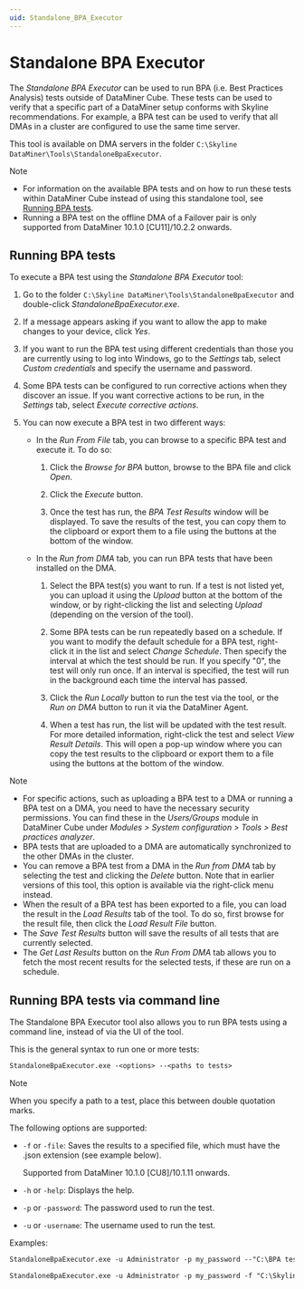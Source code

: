 ```yaml
---
uid: Standalone_BPA_Executor
---
```


# Standalone BPA Executor

The *Standalone BPA Executor* can be used to run BPA (i.e. Best Practices Analysis) tests outside of DataMiner Cube. These tests can be used to verify that a specific part of a DataMiner setup conforms with Skyline recommendations. For example, a BPA test can be used to verify that all DMAs in a cluster are configured to use the same time server.

This tool is available on DMA servers in the folder `C:\Skyline DataMiner\Tools\StandaloneBpaExecutor`.

> [!NOTE]
>
> - For information on the available BPA tests and on how to run these tests within DataMiner Cube instead of using this standalone tool, see [Running BPA tests](xref:Running_BPA_tests).
> - Running a BPA test on the offline DMA of a Failover pair is only supported from DataMiner 10.1.0 \[CU11]/10.2.2 onwards.

## Running BPA tests

To execute a BPA test using the *Standalone BPA Executor* tool:

1. Go to the folder `C:\Skyline DataMiner\Tools\StandaloneBpaExecutor` and double-click *StandaloneBpaExecutor.exe*.

1. If a message appears asking if you want to allow the app to make changes to your device, click *Yes*.

1. If you want to run the BPA test using different credentials than those you are currently using to log into Windows, go to the *Settings* tab, select *Custom credentials* and specify the username and password.

1. Some BPA tests can be configured to run corrective actions when they discover an issue. If you want corrective actions to be run, in the *Settings* tab, select *Execute corrective actions*.

1. You can now execute a BPA test in two different ways:

   - In the *Run From File* tab, you can browse to a specific BPA test and execute it. To do so:

     1. Click the *Browse for BPA* button, browse to the BPA file and click *Open*.

     1. Click the *Execute* button.

     1. Once the test has run, the *BPA Test Results* window will be displayed. To save the results of the test, you can copy them to the clipboard or export them to a file using the buttons at the bottom of the window.

   - In the *Run from DMA* tab, you can run BPA tests that have been installed on the DMA.

     1. Select the BPA test(s) you want to run. If a test is not listed yet, you can upload it using the *Upload* button at the bottom of the window, or by right-clicking the list and selecting *Upload* (depending on the version of the tool).

     1. Some BPA tests can be run repeatedly based on a schedule. If you want to modify the default schedule for a BPA test, right-click it in the list and select *Change Schedule*. Then specify the interval at which the test should be run. If you specify "0", the test will only run once. If an interval is specified, the test will run in the background each time the interval has passed.

     1. Click the *Run Locally* button to run the test via the tool, or the *Run on DMA* button to run it via the DataMiner Agent.

     1. When a test has run, the list will be updated with the test result. For more detailed information, right-click the test and select *View Result Details*. This will open a pop-up window where you can copy the test results to the clipboard or export them to a file using the buttons at the bottom of the window.

> [!NOTE]
>
> - For specific actions, such as uploading a BPA test to a DMA or running a BPA test on a DMA, you need to have the necessary security permissions. You can find these in the *Users/Groups* module in DataMiner Cube under *Modules > System configuration > Tools > Best practices analyzer*.
> - BPA tests that are uploaded to a DMA are automatically synchronized to the other DMAs in the cluster.
> - You can remove a BPA test from a DMA in the *Run from DMA* tab by selecting the test and clicking the *Delete* button. Note that in earlier versions of this tool, this option is available via the right-click menu instead.
> - When the result of a BPA test has been exported to a file, you can load the result in the *Load Results* tab of the tool. To do so, first browse for the result file, then click the *Load Result File* button.
> - The *Save Test Results* button will save the results of all tests that are currently selected.
> - The *Get Last Results* button on the *Run From DMA* tab allows you to fetch the most recent results for the selected tests, if these are run on a schedule.

## Running BPA tests via command line

The Standalone BPA Executor tool also allows you to run BPA tests using a command line, instead of via the UI of the tool.

This is the general syntax to run one or more tests:

```txt
StandaloneBpaExecutor.exe -<options> --<paths to tests>
```

> [!NOTE]
> When you specify a path to a test, place this between double quotation marks.

The following options are supported:

- `-f` or `-file`: Saves the results to a specified file, which must have the .json extension (see example below).

  Supported from DataMiner 10.1.0 \[CU8]/10.1.11 onwards.

- `-h` or `-help`: Displays the help.

- `-p` or `-password`: The password used to run the test.

- `-u` or `-username`: The username used to run the test.

Examples:

```txt
StandaloneBpaExecutor.exe -u Administrator -p my_password --"C:\BPA tests\AnalyzeStartupLogs\AnalyzeStartupLogsBpa.dll" "C:\BPA tests\StandaloneBpaExecutor\ReportActiveRTE\ReportActiveRTE.dll"

StandaloneBpaExecutor.exe -u Administrator -p my_password -f "C:\Skyline DataMiner\Tools\StandaloneBpaExecutor\test.json" --"C:\Skyline DataMiner\Tools\StandaloneBpaExecutor\Check System Health.dll"
```

